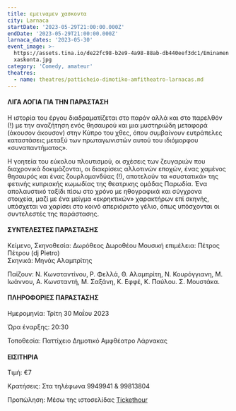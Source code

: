```yaml
---
title: εμειναμεν χασκοντα
city: Larnaca
startDate: '2023-05-29T21:00:00.000Z'
endDate: '2023-05-29T21:00:00.000Z'
larnaca_dates: '2023-05-30'
event_image: >-
  https://assets.tina.io/de22fc98-b2e9-4a98-88ab-db440eef3dc1/Eminamen
  xaskonta.jpg
category: 'Comedy, amateur'
theatres:
  - name: theatres/patticheio-dimotiko-amfitheatro-larnacas.md
---
```


#### ΛΙΓΑ ΛΟΓΙΑ ΓΙΑ ΤΗΝ ΠΑΡΑΣΤΑΣΗ

Η ιστορία του έργου διαδραματίζεται στο παρόν αλλά και στο παρελθόν (!) με την αναζήτηση ενός θησαυρού και μια μυστηριώδη μεταφορά (άκουσον άκουσον)	στην Κύπρο του χθες, όπου συμβαίνουν ευτράπελες καταστάσεις μεταξύ των πρωταγωνιστών αυτού του ιδιόμορφου «συναπαντήματος».

Η γοητεία του εύκολου πλουτισμού, οι σχέσεις των ζευγαριών που διαχρονικά δοκιμάζονται, οι διακρίσεις	αλλοτινών εποχών, ένας χαμένος θησαυρός και ένας ζουρλομανδύας	(!), αποτελούν τα «συστατικά» της φετινής κυπριακής κωμωδίας της θεατρικης ομάδας Παρωδία. Ένα απολαυστικό	ταξίδι	πίσω στο χρόνο με ηθογραφικά	και σύγχρονα στοιχεία, μαζί με ένα μείγμα «εκρηκτικών» χαρακτήρων επί σκηνής, υπόσχεται να χαρίσει	στο κοινό απεριόριστο	γέλιο, όπως υπόσχονται οι συντελεστές της παράστασης.

#### ΣΥΝΤΕΛΕΣΤΕΣ ΠΑΡΑΣΤΑΣΗΣ

Κείμενο, Σκηνοθεσία: Δωρόθεος Δωροθέου
Μουσική επιμέλεια: Πέτρος Πέτρου (dj Pietro)\
Σκηνικά: Μηνάς	Αλαμπρίτης

Παίζουν:	Ν. Κωνσταντίνου, Ρ. Φελλά, Θ. Αλαμπρίτη, Ν. Κουρόγγιανη, Μ. Ιωάννου, Α. Κωνσταντή, Μ. Σαξάνη, Κ. Εφφέ, Κ. Παύλου. Σ. Μουστάκα.

#### ΠΛΗΡΟΦΟΡΙΕΣ ΠΑΡΑΣΤΑΣΗΣ

Ημερομηνία: Τρίτη 30 Μαΐου 2023

Ώρα έναρξης: 20:30

Τοποθεσία: Παττίχειο Δημοτικό Αμφθέατρο Λάρνακας

#### ΕΙΣΙΤΗΡΙΑ

Τιμή: €7

Κρατήσεις: Στα τηλέφωνα 9949941 & 99813804

Προπώληση: Μέσω της ιστοσελίδας [Tickethour](https://shop.tickethour.com/showEventInformation.html?idEvent=4217)











